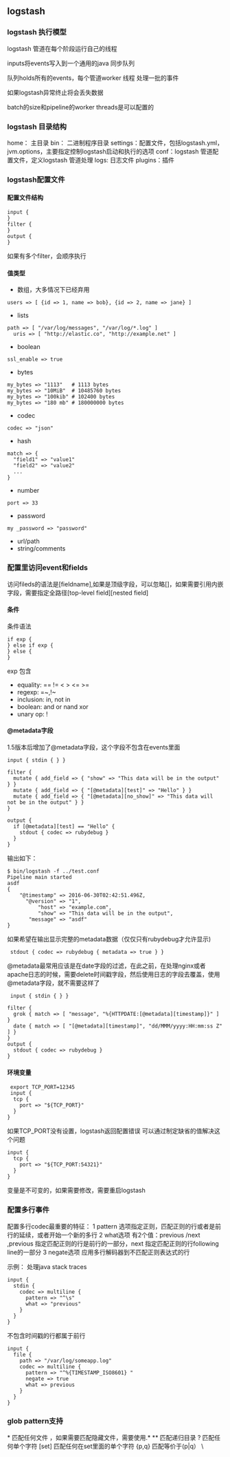 ## logstash

### logstash 执行模型

logstash 管道在每个阶段运行自己的线程

inputs将events写入到一个通用的java 同步队列

队列holds所有的events，每个管道worker 线程 处理一批的事件

如果logstash异常终止将会丢失数据

batch的size和pipeline的worker threads是可以配置的

### logstash 目录结构

home： 主目录
bin： 二进制程序目录
settings：配置文件，包括logstash.yml，jvm.options，主要指定控制logstash启动和执行的选项
conf：logstash 管道配置文件，定义logstash 管道处理
logs: 日志文件
plugins：插件

### logstash配置文件

#### 配置文件结构

```
input {
}
filter {
}
output {
}
```
如果有多个filter，会顺序执行

#### 值类型
* 数组，大多情况下已经弃用
```
users => [ {id => 1, name => bob}, {id => 2, name => jane} ]
```
* lists
```
path => [ "/var/log/messages", "/var/log/*.log" ]
  uris => [ "http://elastic.co", "http://example.net" ]
```
* boolean
```
ssl_enable => true
```
* bytes
```
my_bytes => "1113"   # 1113 bytes
my_bytes => "10MiB"  # 10485760 bytes
my_bytes => "100kib" # 102400 bytes
my_bytes => "180 mb" # 180000000 bytes
```
* codec
```
codec => "json"
```
* hash
```
match => {
  "field1" => "value1"
  "field2" => "value2"
  ...
}
```
* number
```
port => 33
```
* password
```
my _password => "password"
```
* url/path
* string/comments
### 配置里访问event和fields

访问fileds的语法是[fieldname],如果是顶级字段，可以忽略[]，如果需要引用内嵌字段，需要指定全路径[top-level field][nested field]

#### 条件
条件语法
```
if exp {
} else if exp {
} else {
}
```

exp 包含

* equality: == != < > <= >=
* regexp: =~,!~
* inclusion: in, not in
* boolean: and or nand xor
* unary op: !

#### @metadata字段

1.5版本后增加了@metadata字段，这个字段不包含在events里面
```
input { stdin { } }

filter {
  mutate { add_field => { "show" => "This data will be in the output" } }
  mutate { add_field => { "[@metadata][test]" => "Hello" } }
  mutate { add_field => { "[@metadata][no_show]" => "This data will not be in the output" } }
}

output {
  if [@metadata][test] == "Hello" {
    stdout { codec => rubydebug }
  }
}
```

输出如下：
```
$ bin/logstash -f ../test.conf
Pipeline main started
asdf
{
    "@timestamp" => 2016-06-30T02:42:51.496Z,
      "@version" => "1",
          "host" => "example.com",
          "show" => "This data will be in the output",
       "message" => "asdf"
}
```

如果希望在输出显示完整的metadata数据（仅仅只有rubydebug才允许显示)
```
 stdout { codec => rubydebug { metadata => true } }
```
@metadata最常用应该是在date字段的过滤，在此之前，在处理nginx或者apache日志的时候，需要delete时间戳字段，然后使用日志的字段去覆盖，使用@metadata字段，就不需要这样了
```
 input { stdin { } }

filter {
  grok { match => [ "message", "%{HTTPDATE:[@metadata][timestamp]}" ] }
  date { match => [ "[@metadata][timestamp]", "dd/MMM/yyyy:HH:mm:ss Z" ] }
}
output {
  stdout { codec => rubydebug }
}
```
 #### 环境变量

```
 export TCP_PORT=12345
 input {
  tcp {
    port => "${TCP_PORT}"
  }
}
```
如果TCP_PORT没有设置，logstash返回配置错误
可以通过制定缺省的值解决这个问题
```
input {
  tcp {
    port => "${TCP_PORT:54321}"
  }
}
```
变量是不可变的，如果需要修改，需要重启logstash

### 配置多行事件

配置多行codec最重要的特征：
1 pattern 选项指定正则，匹配正则的行或者是前行的延续，或者开始一个新的多行
2 what选项 有2个值：previous /next ,previous 指定匹配正则的行是前行的一部分，next 指定匹配正则的行following line的一部分
3 negate选项 应用多行解码器到不匹配正则表达式的行

示例：
处理java stack traces
```
input {
  stdin {
    codec => multiline {
      pattern => "^\s"
      what => "previous"
    }
  }
}
```
不包含时间戳的行都属于前行
```
input {
  file {
    path => "/var/log/someapp.log"
    codec => multiline {
      pattern => "^%{TIMESTAMP_ISO8601} "
      negate => true
      what => previous
    }
  }
}
```

### glob pattern支持
\* 匹配任何文件 ，如果需要匹配隐藏文件，需要使用.*
\*\* 匹配递归目录
? 匹配任何单个字符
[set] 匹配任何在set里面的单个字符
{p,q} 匹配等价于(p|q）
\\
